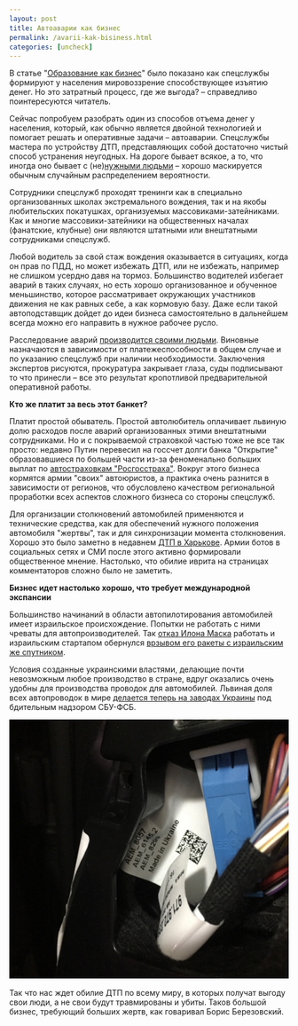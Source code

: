 ```yaml
---
layout: post
title: Автоаварии как бизнес
permalink: /avarii-kak-bisiness.html
categories: [uncheck]
---
```


В статье "[Образование как бизнес](https://tropnikov.com/2015/08/26/obrazovanie-kak-biznes/)" 
было показано как спецслужбы формируют у населения мировоззрение способствующее изъятию денег. 
Но это затратный процесс, где же выгода? – справедливо поинтересуются читатель.

Сейчас попробуем разобрать один из способов отъема денег у населения, который, 
как обычно является двойной технологией и помогает решать и оперативные задачи – автоаварии. 
Спецслужбы мастера по устройству ДТП, представляющих собой достаточно чистый 
способ устранения неугодных. На дороге бывает всякое, а то, что иногда оно бывает с 
(не)[нужными людьми](https://tropnikov.com/dtp-vdv.html) 
– хорошо маскируется обычным случайным распределением вероятности.

Сотрудники спецслужб проходят тренинги как в специально организованных школах экстремального вождения, 
так и на якобы любительских покатушках, организуемых массовиками-затейниками. 
Как и многие массовики-затейники на общественных началах (фанатские, клубные) 
они являются штатными или внештатными сотрудниками спецслужб.

Любой водитель за свой стаж вождения оказывается в ситуациях, когда он прав по ПДД, 
но может избежать ДТП, или не избежать, например не слишком усердно давя на тормоз. 
Большинство водителей избегает аварий в таких случаях, но есть хорошо организованное 
и обученное меньшинство, которое рассматривает окружающих участников движения не как 
равных себе, а как кормовую базу. Даже если такой автоподставщик дойдет до идеи бизнеса 
самостоятельно в дальнейшем всегда можно его направить в нужное рабочее русло.

Расследование аварий [производится своими людьми](https://tropnikov.com/opg-sso-rdtp.html). Виновные назначаются 
в зависимости от платежеспособности в общем случае и по указанию спецслужб при наличии необходимости.
Заключения экспертов рисуются, прокуратура закрывает глаза, суды подписывают то что принесли – 
все это результат кропотливой предварительной оперативной работы.

**Кто же платит за весь этот банкет?**

Платит простой обыватель. Простой автолюбитель оплачивает львиную долю расходов после аварий 
организованных этими внештатными сотрудниками. Но и с покрываемой страховкой частью тоже не все так просто:
недавно Путин перевесил на госсчет долги банка "Открытие" образовавшиеся 
по большей части из-за феноменально больших выплат по 
[автостраховкам "Росгосстраха"](https://www.rbc.ru/finances/19/10/2017/59e787029a79472bf30fcbc5). 
Вокруг этого бизнеса кормятся армии "своих" автоюристов, 
а практика очень разнится в зависимости от регионов, что обусловлено качеством региональной 
проработки всех аспектов сложного бизнеса со стороны спецслужб.

Для организации столкновений автомобилей применяются и технические средства, 
как для обеспечений нужного положения автомобиля "жертвы", так и для синхронизации момента столкновения.
Хорошо это было заметно в недавнем [ДТП в Харькове](https://tropnikov.com/kharkiv-dtp.html). 
Армии ботов в социальных сетях и СМИ после этого активно формировали общественное мнение. 
Настолько, что обилие иврита на страницах комментаторов сложно было не заметить.

**Бизнес идет настолько хорошо, что требует международной экспансии**

Большинство начинаний в области автопилотирования автомобилей имеет израильское происхождение. 
Попытки не работать с ними чреваты для автопроизводителей.
Так [отказ Илона Маска](https://geektimes.ru/post/279028/) работать и израильским стартапом обернулся 
[врзывом его ракеты с израильским же спутником](https://hitech.vesti.ru/article/626934/).

Условия созданные украинскими властями, делающие почти невозможным любое производство в стране, 
вдруг оказались очень удобны для производства проводок для автомобилей. 
Львиная доля всех автопроводок в мире 
[делается теперь на заводах Украины](http://electrosila.info/archives/6381) 
под бдительным надзором СБУ-ФСБ.

![Made in Ukraine](/images/2018/02/madeinukr.jpg)

Так что нас ждет обилие ДТП по всему миру, в которых получат выгоду свои люди, 
а не свои будут травмированы и убиты. Таков большой бизнес, требующий больших жертв, 
как говаривал Борис Березовский.
